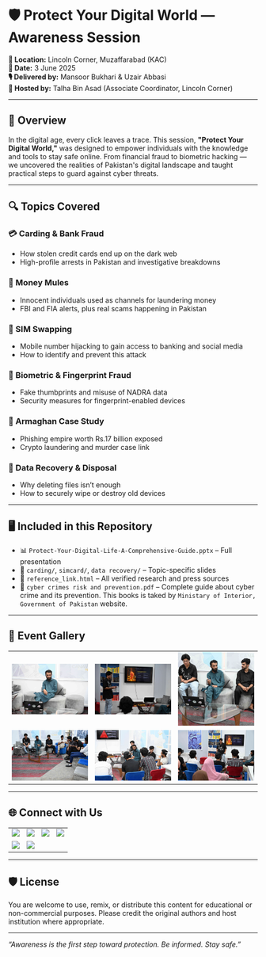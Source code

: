 # 🛡️ Protect Your Digital World — Awareness Session

**📍 Location:** Lincoln Corner, Muzaffarabad (KAC)  
**📅 Date:** 3 June 2025  
**🎙️ Delivered by:** Mansoor Bukhari & Uzair Abbasi  
**🎯 Hosted by:** Talha Bin Asad (Associate Coordinator, Lincoln Corner)

---

## 🎯 Overview

In the digital age, every click leaves a trace. This session, **"Protect Your Digital World,"** was designed to empower individuals with the knowledge and tools to stay safe online. From financial fraud to biometric hacking — we uncovered the realities of Pakistan's digital landscape and taught practical steps to guard against cyber threats.

---

## 🔍 Topics Covered

### 💳 Carding & Bank Fraud
- How stolen credit cards end up on the dark web
- High-profile arrests in Pakistan and investigative breakdowns

### 💸 Money Mules
- Innocent individuals used as channels for laundering money
- FBI and FIA alerts, plus real scams happening in Pakistan

### 📱 SIM Swapping
- Mobile number hijacking to gain access to banking and social media
- How to identify and prevent this attack

### 🔐 Biometric & Fingerprint Fraud
- Fake thumbprints and misuse of NADRA data
- Security measures for fingerprint-enabled devices

### 🧠 Armaghan Case Study
- Phishing empire worth Rs.17 billion exposed
- Crypto laundering and murder case link

### 💾 Data Recovery & Disposal
- Why deleting files isn’t enough
- How to securely wipe or destroy old devices

---

## 🖥️ Included in this Repository

- 📊 `Protect-Your-Digital-Life-A-Comprehensive-Guide.pptx` – Full presentation  
- 📁 `carding/`, `simcard/`, `data recovery/` – Topic-specific slides  
- 📄 `reference_link.html` – All verified research and press sources  
- 📄 `cyber crimes risk and prevention.pdf` – Complete guide about cyber crime and its prevention. This books is taked by `Ministary of Interior, Government of Pakistan` website. 

---

## 📸 Event Gallery

<div align="center">

<table>
  <tr>
    <td><img src="images/1.jpg" width="200"/></td>
    <td><img src="images/2.jpg" width="200"/></td>
    <td><img src="images/3.jpg" width="200"/></td>
  </tr>
  <tr>
    <td><img src="images/4.jpg" width="200"/></td>
    <td><img src="images/5.jpg" width="200"/></td>
    <td><img src="images/6.jpg" width="200"/></td>
  </tr>
</table>

</div>

---

## 🌐 Connect with Us

<table>
  <tr>
    <td><a href="https://www.linkedin.com/in/mansoor-bukhari"><img src="https://img.shields.io/badge/LinkedIn-Mansoor%20Bukhari-blue?logo=linkedin&style=for-the-badge" /></a></td>
    <td><a href="https://github.com/cyberfantics"><img src="https://img.shields.io/badge/GitHub-cyberfantics-black?logo=github&style=for-the-badge" /></a></td>
    <td><a href="https://leetcode.com/u/salfihacker/"><img src="https://img.shields.io/badge/LeetCode-salfihacker-orange?logo=leetcode&style=for-the-badge" /></a></td>
    <td><a href="https://x.com/salfihacker"><img src="https://img.shields.io/badge/Twitter-@salfihacker-1DA1F2?logo=x&style=for-the-badge" /></a></td>
  </tr>
  <tr>
    <td><a href="https://www.linkedin.com/in/uzair-abbasi360/"><img src="https://img.shields.io/badge/LinkedIn-Uzair%20Abbasi-blue?logo=linkedin&style=for-the-badge" /></a></td>
    <td colspan="3"><a href="https://www.linkedin.com/in/talha-bin-asad-aab7b62a7/"><img src="https://img.shields.io/badge/LinkedIn-Talha%20Bin%20Asad-blue?logo=linkedin&style=for-the-badge" /></a></td>
  </tr>
</table>

---

## 🛡️ License

You are welcome to use, remix, or distribute this content for educational or non-commercial purposes. Please credit the original authors and host institution where appropriate.

---

_“Awareness is the first step toward protection. Be informed. Stay safe.”_
